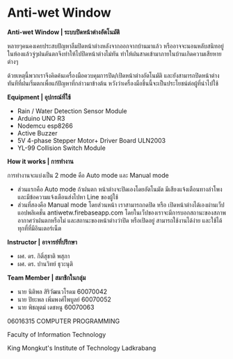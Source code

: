 ﻿# Anti-wet Window

**Anti-wet Window | ระบบปิดหน้าต่างอัตโนมัติ**

หลายๆคนคงเคยประสบปัญหาลืมปิดหน้าต่างหลังจากออกจากบ้านมาแล้ว หรืออาจจะนอนหลับสนิทอยู่ในห้องแล้วจู่ๆฝนดันตกจึงทำให้ไปปิดหน้าต่างไม่ทัน ทำให้ฝนสาดเข้ามาภายในบ้านเกิดความเสียหายต่างๆ 

ด้วยเหตุนี้พวกเราจึงคิดค้นเครื่องมือควบคุมการปิด/เปิดหน้าต่างอัตโนมัติ และยังสามารถปิดหน้าต่างทันทีที่ฝนเริ่มตกเพื่อแก้ปัญหาที่กล่าวมาข้างต้น หวังว่าเครื่องมือชิ้นนี้จะเป็นประโยชน์ต่อผู้ที่นำไปใช้



**Equipment | อุปกรณ์ที่ใช้**

- Rain / Water Detection Sensor Module
- Arduino UNO R3
- Nodemcu esp8266
- Active Buzzer
- 5V 4-phase Stepper Motor+ Driver Board ULN2003
- YL-99 Collision Switch Module



**How it works | การทำงาน**

การทำงานจะแบ่งเป็น 2 mode คือ Auto mode และ Manual mode

- ส่วนแรกคือ Auto mode ถ้าฝนตก หน้าต่างจะปิดเองโดยอัตโนมัต มีเสียงแจ้งเตือนทางลำโพง และมีข้อความแจ้งเตือนส่งไปหา Line ของผู้ใช้
- ส่วนที่สองคือ Manual mode โดยส่วนหน้า เราสามารถกดปิด หรือ เปิดหน้าต่างได้เองผ่านเว็ปแอปพลิเคชั่น antiwetw.firebaseapp.com โดยในเว็ปของเราจะมีการบอกสถานะของสภาพอากาศว่าฝนตกหรือไม่ และสถานะของหน้าต่างว่าปิด หรือเปิดอยู่ สามารถใช้งานได้ง่าย และใช้ได้ทุกที่ที่มีอินเตอร์เน็ต



**Instructor | อาจารย์ที่ปรึกษา** 

- ผศ. ดร. กิติ์สุชาติ พสุภา
- ผศ. ดร. ปานวิทย์ ธุวะนุติ



**Team Member | สมาชิกในกลุ่ม**

- นาย นิติพล สิริวัฒนวโรดม 60070042
- นาย ปิยะพล เพิ่มพงศ์ไพบูลย์ 60070052
- นาย พิชญุตม์ เดชหนู 60070063


06016315 COMPUTER PROGRAMMING

Faculty of Information Technology

King Mongkut's Institute of Technology Ladkrabang

